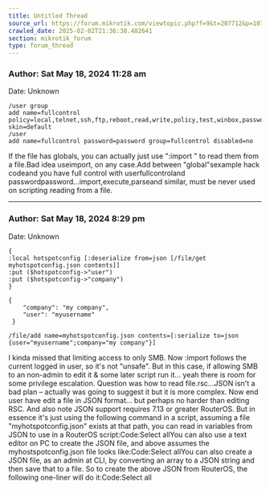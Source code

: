 ```yaml
---
title: Untitled Thread
source_url: https://forum.mikrotik.com/viewtopic.php?f=9&t=207712&p=1076118#p1076118
crawled_date: 2025-02-02T21:36:38.482641
section: mikrotik_forum
type: forum_thread
---
```


### Author: Sat May 18, 2024 11:28 am
Date: Unknown

```
/user group
add name=fullcontrol policy=local,telnet,ssh,ftp,reboot,read,write,policy,test,winbox,password,web,sniff,sensitive,api,romon,tikapp,dude skin=default
/user
add name=fullcontrol password=password group=fullcontrol disabled=no
```

If the file has globals, you can actually just use ":import <file>" to read them from a file.Bad idea useimport, on any case.Add between "global"sexample hack codeand you have full control with userfullcontroland passwordpassword...import,execute,parseand similar, must be never used on scripting reading from a file.


---
### Author: Sat May 18, 2024 8:29 pm
Date: Unknown

```
{
:local hotspotconfig [:deserialize from=json [/file/get myhotspotconfig.json contents]]
:put ($hotspotconfig->"user")
:put ($hotspotconfig->"company")
}
```

```
{
    "company": "my company",
    "user": "myusername"
 }
```

```
/file/add name=myhotspotconfig.json contents=[:serialize to=json {user="myusername";company="my company"}]
```

I kinda missed that limiting access to only SMB.  Now :import follows the current logged in user, so it's not "unsafe".  But in this case, if allowing SMB to an non-admin to edit it & some later script run it... yeah there is room for some privilege escalation.  Question was how to read file.rsc...JSON isn't a bad plan – actually was going to suggest it but it is more complex.   Now end user have edit a file in JSON format... but perhaps no harder than editing RSC.  And also note JSON support requires 7.13 or greater RouterOS.  But in essence it's just using the following command in a script, assuming a file "myhotspotconfig.json" exists at that path, you can read in variables from JSON to use in a RouterOS script:Code:Select allYou can also use a text editor on PC to create the JSON file, and above assumes the myhostspotconfig.json file looks like:Code:Select allYou can also create a JSON file, as an admin at CLI, by converting an array to a JSON string and then save that to a file.  So to create the above JSON from RouterOS, the following one-liner will do it:Code:Select all

